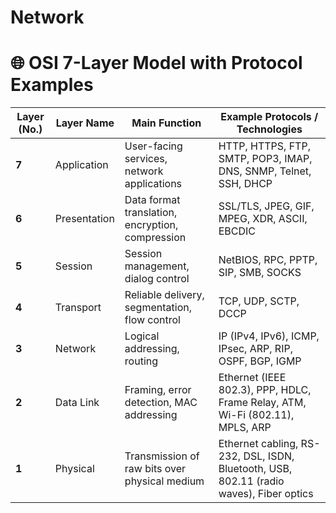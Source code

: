 
# Network


# 🌐 OSI 7-Layer Model with Protocol Examples

| **Layer (No.)** | **Layer Name**        | **Main Function**                           | **Example Protocols / Technologies** |
|-----------------|-----------------------|---------------------------------------------|---------------------------------------|
| **7**           | Application           | User-facing services, network applications  | HTTP, HTTPS, FTP, SMTP, POP3, IMAP, DNS, SNMP, Telnet, SSH, DHCP |
| **6**           | Presentation          | Data format translation, encryption, compression | SSL/TLS, JPEG, GIF, MPEG, XDR, ASCII, EBCDIC |
| **5**           | Session               | Session management, dialog control          | NetBIOS, RPC, PPTP, SIP, SMB, SOCKS |
| **4**           | Transport             | Reliable delivery, segmentation, flow control | TCP, UDP, SCTP, DCCP |
| **3**           | Network               | Logical addressing, routing                 | IP (IPv4, IPv6), ICMP, IPsec, ARP, RIP, OSPF, BGP, IGMP |
| **2**           | Data Link             | Framing, error detection, MAC addressing    | Ethernet (IEEE 802.3), PPP, HDLC, Frame Relay, ATM, Wi-Fi (802.11), MPLS, ARP |
| **1**           | Physical              | Transmission of raw bits over physical medium | Ethernet cabling, RS-232, DSL, ISDN, Bluetooth, USB, 802.11 (radio waves), Fiber optics |

















